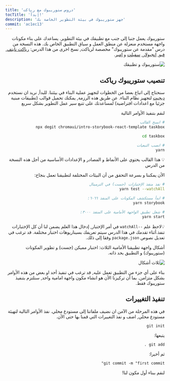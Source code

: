 ```yaml
---
title: 'دروس ستوريبوك مع رياكت'
tocTitle: 'إبدأ!'
description: 'جهز ستوريبوك في بيئة التطوير الخاصة بك'
commit: 'ac1ec13'
---
```


<div style="direction: rtl">

ستوريبوك يعمل جنبا إلى جنب مع تطبيقك في بيئة التطوير. يساعدك على بناء مكونات واجهة مستخدم منعزلة عن منطق العمل و سياق التطبيق الخاص بك. هذه النسخة من درس "مقدمة عن ستوريبوك" مخصصة لرياكت, نسخ اخرى من هذا الدرس: [رياكت نايتف](/intro-to-storybook/react-native/en/get-started), [فيو](/intro-to-storybook/vue/en/get-started), [انجيولار](/intro-to-storybook/angular/en/get-started), [سفيلت](/intro-to-storybook/svelte/en/get-started) و [إمبر](/intro-to-storybook/ember/en/get-started).

![ستوريبوك و تطبيقك](/intro-to-storybook/storybook-relationship.jpg)

## تنصيب ستوريبوك رياكت

سنحتاج إلى اتباع بعضا من الخطوات لتجهيز عملية البناء في بيئتنا. للبدأ, نريد ان نستخدم
[ديجيت](https://github.com/Rich-Harris/degit) لتجهيز نظام البناء. عن طريق هذه الرزمة, يمكنك تحميل قوالب (تطبيقات مبنية جزئيا مع اعدادات افتراضية) لمساعدتك على تتبع سير عمل التطوير بشكل سريع

لنقم بتنفيذ الأوامر التالية

```bash
# انسخ القالب
npx degit chromaui/intro-storybook-react-template taskbox

cd taskbox

# انصب التبعيات
yarn
```

<div class="aside">
💡   هذا القالب يحتوي على الأنماط و المصادر و الإعدادات الأساسية من أجل هذه النسخة من الدرس
</div>

الأن يمكننا و بسرعة التحقق من أن البيئات المختلفة لتطبيقنا تعمل بنجاح:

```bash
# نفذ منفذ الإختبارات (جست) في الترمينال
yarn test --watchAll

# ابدأ مستكشف المكونات على المنفذ ٦٠٦٦:
yarn storybook

# شغل تطبيق الواجهة الأمامية على المنفذ ٣٠٠٠:
yarn start
```

<div class="aside">
💡لاحظ علم <code>--watchAll</code> في أمر الإختبار, إدخال هذا العلم يضمن لنا أن كل الإختبارات تنفذ.أثناء تقدمك في هذا الدرس سيتم تعريفك بسيناريوهات اختبار مختلفة. قد ترغب في تعديل نصوص  <code>package.json</code> وفقا إلى ذلك.

أشكال واجهة تطبيقنا الأمامية الثلاث: اختبار مميكن (جست) و تطوير المكونات (ستوريبوك) و التطبيق بحد ذاته.

![ثلاث أشكال](/intro-to-storybook/app-three-modalities.png)

بناء على أي جزء من التطبيق تعمل عليه, قد ترغب في تنفيذ أحد او بعض من هذه الأوامر بشكل متزامن. بما أن تركيزنا الأن هو انشاء مكون واجهة امامية واحد, سنلتزم بتنفيذ ستوريبوك فقط.

## تنفيذ التغييرات

في هذه المرحلة من الآمن ان نضيف ملفاتنا إلى مستودع محلي. نفذ الأوامر التالية لتهيئة مستودع محلي, اضف و نفذ التغييرات التي قمنا بها حتى الأن.

```shell
git init
```

يتبعها:

```shell
git add .
```

ثم أخيرا:

```shell
git commit -m "first commit"
```

لنقم ببناء أول مكون لنا!

</div>
